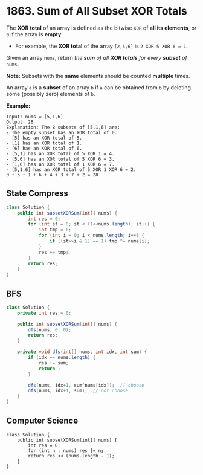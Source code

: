 # 1863. Sum of All Subset XOR Totals

The **XOR total** of an array is defined as the bitwise `XOR` of **all its elements**, or `0` if the array is **empty**.

- For example, the **XOR total** of the array `[2,5,6]` is `2 XOR 5 XOR 6 = 1`.

Given an array `nums`, return *the **sum** of all **XOR totals** for every **subset** of* `nums`. 

**Note:** Subsets with the **same** elements should be counted **multiple** times.

An array `a` is a **subset** of an array `b` if `a` can be obtained from `b` by deleting some (possibly zero) elements of `b`.

 

**Example:**

```
Input: nums = [5,1,6]
Output: 28
Explanation: The 8 subsets of [5,1,6] are:
- The empty subset has an XOR total of 0.
- [5] has an XOR total of 5.
- [1] has an XOR total of 1.
- [6] has an XOR total of 6.
- [5,1] has an XOR total of 5 XOR 1 = 4.
- [5,6] has an XOR total of 5 XOR 6 = 3.
- [1,6] has an XOR total of 1 XOR 6 = 7.
- [5,1,6] has an XOR total of 5 XOR 1 XOR 6 = 2.
0 + 5 + 1 + 6 + 4 + 3 + 7 + 2 = 28
```



## State Compress

```java
class Solution {
    public int subsetXORSum(int[] nums) {
        int res = 0;
        for (int st = 0; st < (1<<nums.length); st++) {
            int tmp = 0;
            for (int i = 0; i < nums.length; i++) {
                if ((st>>i & 1) == 1) tmp ^= nums[i];
            }
            res += tmp;
        }
        return res;
    }
}
```



## BFS

```java
class Solution {
    private int res = 0;

    public int subsetXORSum(int[] nums) {
        dfs(nums, 0, 0);
        return res;
    }

    private void dfs(int[] nums, int idx, int sum) {
        if (idx == nums.length) {
            res += sum;
            return ;
        }

        dfs(nums, idx+1, sum^nums[idx]);  // choose
        dfs(nums, idx+1, sum);  // not choose
    }
}
```



## Computer Science

```
class Solution {
    public int subsetXORSum(int[] nums) {
        int res = 0;
        for (int n : nums) res |= n;
        return res << (nums.length - 1);
    }
}
```